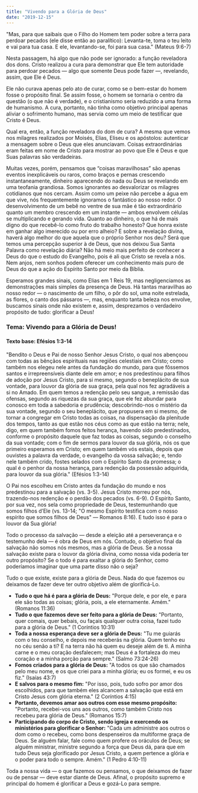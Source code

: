 ```yaml
---
title: "Vivendo para a Glória de Deus"
date: "2019-12-15"
---
```


"Mas, para que saibais que o Filho do Homem tem poder sobre a terra para perdoar pecados (ele disse então ao paralítico): Levanta-te, toma o teu leito e vai para tua casa. E ele, levantando-se, foi para sua casa." (Mateus 9:6-7)

Nesta passagem, há algo que não pode ser ignorado: a função reveladora dos dons. Cristo realizou a cura para demonstrar que Ele tem autoridade para perdoar pecados — algo que somente Deus pode fazer —, revelando, assim, que Ele é Deus.

Ele não curava apenas pelo ato de curar, como se o bem-estar do homem fosse o propósito final. Se assim fosse, o homem se tornaria o centro da questão (o que não é verdade), e o cristianismo seria reduzido a uma forma de humanismo. A cura, portanto, não tinha como objetivo principal apenas aliviar o sofrimento humano, mas servia como um meio de testificar que Cristo é Deus.

Qual era, então, a função reveladora do dom de cura? A mesma que vemos nos milagres realizados por Moisés, Elias, Eliseu e os apóstolos: autenticar a mensagem sobre o Deus que eles anunciavam. Coisas extraordinárias eram feitas em nome de Cristo para mostrar ao povo que Ele é Deus e que Suas palavras são verdadeiras.

Muitas vezes, porém, pensamos que “coisas maravilhosas” são apenas eventos inexplicáveis ou raros, como braços e pernas crescendo instantaneamente, dinheiro aparecendo do nada ou Deus se revelando em uma teofania grandiosa. Somos ignorantes ao desvalorizar os milagres cotidianos que nos cercam. Assim como um peixe não percebe a água em que vive, nós frequentemente ignoramos o fantástico ao nosso redor. O desenvolvimento de um bebê no ventre de sua mãe é tão extraordinário quanto um membro crescendo em um instante — ambos envolvem células se multiplicando e gerando vida. Quanto ao dinheiro, o que há de mais digno do que recebê-lo como fruto do trabalho honesto? Que honra existe em ganhar algo imerecido ou por erro alheio? E sobre a revelação divina, haverá algo melhor do que aquela que o próprio Senhor nos deu? Será que temos uma percepção superior à de Deus, que nos deixou Sua Santa Palavra como revelação diária? Não há meio mais perfeito de conhecer a Deus do que o estudo do Evangelho, pois é ali que Cristo se revela a nós. Nem anjos, nem sonhos podem oferecer um conhecimento mais puro de Deus do que a ação do Espírito Santo por meio da Bíblia.

Esperamos grandes sinais, como Elias em 1 Reis 19, mas negligenciamos as demonstrações mais simples da presença de Deus. Há tantas maravilhas ao nosso redor — o nascimento de um filho, o pôr do sol, uma noite estrelada, as flores, o canto dos pássaros —, mas, enquanto tanta beleza nos envolve, buscamos sinais onde não existem e, assim, desprezamos o verdadeiro propósito de tudo: glorificar a Deus!

### Tema: Vivendo para a Glória de Deus!

#### Texto base: Efésios 1:3-14

"Bendito o Deus e Pai de nosso Senhor Jesus Cristo, o qual nos abençoou com todas as bênçãos espirituais nas regiões celestiais em Cristo; como também nos elegeu nele antes da fundação do mundo, para que fôssemos santos e irrepreensíveis diante dele em amor; e nos predestinou para filhos de adoção por Jesus Cristo, para si mesmo, segundo o beneplácito de sua vontade, para louvor da glória de sua graça, pela qual nos fez agradáveis a si no Amado. Em quem temos a redenção pelo seu sangue, a remissão das ofensas, segundo as riquezas da sua graça, que ele fez abundar para conosco em toda a sabedoria e prudência; descobrindo-nos o mistério da sua vontade, segundo o seu beneplácito, que propusera em si mesmo, de tornar a congregar em Cristo todas as coisas, na dispensação da plenitude dos tempos, tanto as que estão nos céus como as que estão na terra; nele, digo, em quem também fomos feitos herança, havendo sido predestinados, conforme o propósito daquele que faz todas as coisas, segundo o conselho da sua vontade; com o fim de sermos para louvor da sua glória, nós os que primeiro esperamos em Cristo; em quem também vós estais, depois que ouvistes a palavra da verdade, o evangelho da vossa salvação; e, tendo nele também crido, fostes selados com o Espírito Santo da promessa; o qual é o penhor da nossa herança, para redenção da possessão adquirida, para louvor da sua glória." (Efésios 1:3-14)

O Pai nos escolheu em Cristo antes da fundação do mundo e nos predestinou para a salvação (vs. 3-5). Jesus Cristo morreu por nós, trazendo-nos redenção e o perdão dos pecados (vs. 6-9). O Espírito Santo, por sua vez, nos sela como propriedade de Deus, testemunhando que somos filhos d’Ele (vs. 13-14; "O mesmo Espírito testifica com o nosso espírito que somos filhos de Deus" — Romanos 8:16). E tudo isso é para o louvor da Sua glória!

Todo o processo da salvação — desde a eleição até a perseverança e o testemunho dela — é obra de Deus em nós. Contudo, o objetivo final da salvação não somos nós mesmos, mas a glória de Deus. Se a nossa salvação existe para o louvor da glória divina, como nossa vida poderia ter outro propósito? Se o todo é para exaltar a glória do Senhor, como poderíamos imaginar que uma parte disso não o seja?

Tudo o que existe, existe para a glória de Deus. Nada do que fazemos ou deixamos de fazer deve ter outro objetivo além de glorificá-Lo.

- **Tudo o que há é para a glória de Deus:** "Porque dele, e por ele, e para ele são todas as coisas; glória, pois, a ele eternamente. Amém." (Romanos 11:36)
- **Tudo o que fazemos deve ser feito para a glória de Deus:** "Portanto, quer comais, quer bebais, ou façais qualquer outra coisa, fazei tudo para a glória de Deus." (1 Coríntios 10:31)
- **Toda a nossa esperança deve ser a glória de Deus:** "Tu me guiarás com o teu conselho, e depois me receberás na glória. Quem tenho eu no céu senão a ti? E na terra não há quem eu deseje além de ti. A minha carne e o meu coração desfalecem; mas Deus é a fortaleza do meu coração e a minha porção para sempre." (Salmo 73:24-26)
- **Fomos criados para a glória de Deus:** "A todos os que são chamados pelo meu nome, e os que criei para a minha glória; eu os formei, e eu os fiz." (Isaías 43:7)
- **E salvos para o mesmo fim:** "Por isso, pois, tudo sofro por amor dos escolhidos, para que também eles alcancem a salvação que está em Cristo Jesus com glória eterna." (2 Coríntios 4:15)
- **Portanto, devemos amar aos outros com esse mesmo propósito:** "Portanto, recebei-vos uns aos outros, como também Cristo nos recebeu para glória de Deus." (Romanos 15:7)
- **Participando do corpo de Cristo, sendo igreja e exercendo os ministérios para glorificar o Senhor:** "Cada um administre aos outros o dom como o recebeu, como bons despenseiros da multiforme graça de Deus. Se alguém falar, fale como quem profere os oráculos de Deus; se alguém ministrar, ministre segundo a força que Deus dá, para que em tudo Deus seja glorificado por Jesus Cristo, a quem pertence a glória e o poder para todo o sempre. Amém." (1 Pedro 4:10-11)

Toda a nossa vida — o que fazemos ou pensamos, o que deixamos de fazer ou de pensar — deve estar diante de Deus. Afinal, o propósito supremo e principal do homem é glorificar a Deus e gozá-Lo para sempre.
